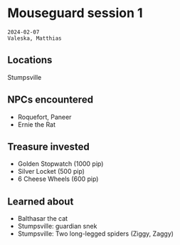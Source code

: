 # Mouseguard session 1

```
2024-02-07
Valeska, Matthias
```

## Locations

Stumpsville

## NPCs encountered
- Roquefort, Paneer
- Ernie the Rat

## Treasure invested
- Golden Stopwatch (1000 pip)
- Silver Locket (500 pip)
- 6 Cheese Wheels (600 pip)

## Learned about
- Balthasar the cat
- Stumpsville: guardian snek
- Stumpsville: Two long-legged spiders (Ziggy, Zaggy)